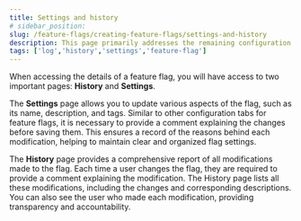 ```yaml
---
title: Settings and history
# sidebar_position: 
slug: /feature-flags/creating-feature-flags/settings-and-history
description: This page primarily addresses the remaining configuration aspects of feature flags, including log history and feature flag settings.
tags: ['log','history','settings','feature-flag']
---
```


When accessing the details of a feature flag, you will have access to two important pages: **History** and **Settings**.

The **Settings** page allows you to update various aspects of the flag, such as its name, description, and tags. Similar to other configuration tabs for feature flags, it is necessary to provide a comment explaining the changes before saving them. This ensures a record of the reasons behind each modification, helping to maintain clear and organized flag settings.

The **History** page provides a comprehensive report of all modifications made to the flag. Each time a user changes the flag, they are required to provide a comment explaining the modification. The History page lists all these modifications, including the changes and corresponding descriptions. You can also see the user who made each modification, providing transparency and accountability.
